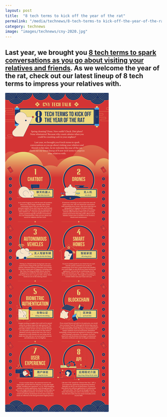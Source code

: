 ```yaml
---
layout: post
title:  "8 tech terms to kick off the year of the rat"
permalink: "/media/technews/8-tech-terms-to kick-off-the-year-of-the-rat"
category: technews
image: "images/technews/cny-2020.jpg"
---
```


Last year, we brought you [8 tech terms to spark conversations as you go about visiting your relatives and friends](https://www.tech.gov.sg/media/technews/8-tech-terms-to-impress-your-relatives-with-this-lunar-new-year). As we welcome the year of the rat, check out our latest lineup of 8 tech terms to impress your relatives with. 
---

![CNY greeting](/images/technews/cny-2020.jpg)
